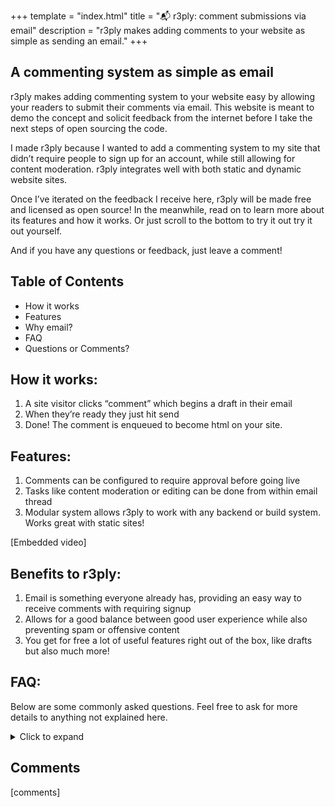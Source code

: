 +++
template = "index.html"
title = "📬 r3ply: comment submissions via email"
description = "r3ply makes adding comments to your website as simple as sending an email."
+++

## A commenting system as simple as email

r3ply makes adding commenting system to your website easy by allowing your readers to submit their comments via email. This website is meant to demo the concept and solicit feedback from the internet before I take the next steps of open sourcing the code.

I made r3ply because I wanted to add a commenting system to my site that didn’t require people to sign up for an account, while still allowing for content moderation. r3ply integrates well with both static and dynamic website sites.

Once I’ve iterated on the feedback I receive here, r3ply will be made free and licensed as open source! In the meanwhile, read on to learn more about its features and how it works. Or just scroll to the bottom to try it out try it out yourself.

And if you have any questions or feedback, just leave a comment!

## Table of Contents

* How it works
* Features
* Why email?
* FAQ
* Questions or Comments?

## How it works:

1. A site visitor clicks “comment” which begins a draft in their email
2. When they’re ready they just hit send
3. Done! The comment is enqueued to become html on your site.

## Features:
1. Comments can be configured to require approval before going live
2. Tasks like content moderation or editing can be done from within email thread
3. Modular system allows r3ply to work with any backend or build system. Works great with static sites!

[Embedded video]

## Benefits to r3ply:
1. Email is something everyone already has, providing an easy way to receive comments with requiring signup
2. Allows for a good balance between good user experience while also  preventing spam or offensive content
3. You get for free a lot of useful features right out of the box, like drafts but also much more!

## FAQ:

Below are some commonly asked questions. Feel free to ask for more details to anything not explained here.

<details class="pt-6 px-4 open:border border-[#020D2B] rounded-xl">

<summary class="hover:cursor-pointer">Click to expand</summary>

### What about privacy?
Emails addresses are automatically converted to private but unique hashes before comments are published.

### How do I integrate r3ply with my at site?
You can configure how you want comments to enter your site’s pipeline. r3ply offers some integrations already, with more on the way, but you can also easily author your own and expose  a webhook.

### What integrations exist at this moment?
I currently use a flow where comments are added via GitHub. This works well for static sites, but dynamic sites would be even easier.

### How does content moderation work?
If moderation is enabled, site owners will be notified when new comments have been received, where they can approve or reject submissions, as well as block malicious users.

### Where does r3ply run?
The inbound email portion of r3ply currently uses cloudflare’s email workers to run. Its resource requirements fits comfortably within their free tier.

### What if I want to run r3ply on my own infrastructure?
If you want to bring r3ply to some other infrastructure then great! Submit an issue and let’s talk more about it.

### Is there a managed version of it?
Currently no, but if it becomes popular then maybe a service could be made out of it.

### How does r3ply know from an email where a comment should go on my site?
r3ply uses information in the subject line of the email to embed where a comment is intended to go.

### How does this subject line get in the email to begin with?
When the use clicks a “comment” button, they’re actually clicking a mailto link that pre-populates the necessary information.

### How does this mailto link get generated?
Your site needs to build it.

### What prevents a malicious user from tampering with the subject line?
r3ply will compare a hash of the subject line to a precomputed one, and if they differ it will reject the email.

### How does users sending an email help with moderation?
Because if they spam or are otherwise malicious that email address can be blocked.

### Can’t they just use another email address?
Yes, but then that one can be blocked too, and using multiple email addresses is a problem for traditional account signups as well.

### Do users receive a notification that their comment was successfully submitted?
Yes, currently r3ply will auto reply to their email notifying them that their comment has been received.
</details>

## Comments

[comments]